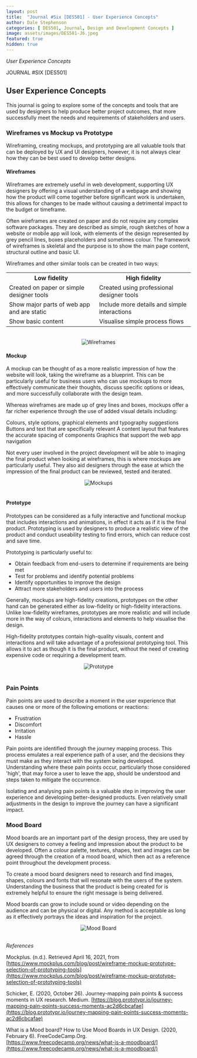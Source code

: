 ```yaml
---
layout: post
title:  "Journal #Six [DES501] - User Experience Concepts" 
author: Dale Stephenson
categories: [ DES501, Journal, Design and Development Concepts ]
image: assets/images/DES501-J6.jpeg
featured: true
hidden: true
---
```

<i>User Experience Concepts</i>

JOURNAL #SIX [DES501]

<h2>User Experience Concepts</h2>

This journal is going to explore some of the concepts and tools that are used by designers to help produce better project outcomes, that more successfully meet the needs and requirements of stakeholders and users.
 
<h3>Wireframes vs Mockup vs Prototype</h3>
 
Wireframing, creating mockups, and prototyping are all valuable tools that can be deployed by UX and UI designers, however, it is not always clear how they can be best used to develop better designs.
 
<h4>Wireframes</h4>

Wireframes are extremely useful in web development, supporting UX designers by offering a visual understanding of a webpage and showing how the product will come together before significant work is undertaken, this allows for changes to be made without causing a detrimental impact to the budget or timeframe.
 
Often wireframes are created on paper and do not require any complex software packages. They are described as simple, rough sketches of how a website or mobile app will look, with elements of the design represented by grey pencil lines, boxes placeholders and sometimes colour. The framework of wireframes is skeletal and the purpose is to show the main page content, structural outline and basic UI.
 
Wireframes and other similar tools can be created in two ways:

<table style="width:100%">
  <tr>
    <th>Low fidelity</th>
    <th>High fidelity</th>
  </tr>
  <tr>
    <td>Created on paper or simple designer tools</td>
    <td>Created using professional designer tools</td>
  </tr>
  <tr>
    <td>Show major parts of web app and are static</td>
    <td>Include more details and simple interactions</td>
  </tr>
    <tr>
    <td>Show basic content</td>
   <td>Visualise simple process flows</td>
  </tr>
 </table><br>

<center><img src="/assets/images/DES501_wireframes.png" alt="Wireframes"><br></center>
 
<h4>Mockup</h4>

A mockup can be thought of as a more realistic impression of how the website will look, taking the wireframe as a blueprint. This can be particularly useful for business users who can use mockups to more effectively communicate their thoughts, discuss specific options or ideas, and more successfully collaborate with the design team.
 
Whereas wireframes are made up of grey lines and boxes, mockups offer a far richer experience through the use of added visual details including:
 
Colours, style options, graphical elements and typography suggestions 
Buttons and text that are specifically relevant 
A content layout that features the accurate spacing of components
Graphics that support the web app navigation
 
Not every user involved in the project development will be able to imaging the final product when looking at wireframes, this is where mockups are particularly useful. They also aid designers through the ease at which the impression of the final product can be reviewed, tested and iterated.

<center><img src="/assets/images/DES501_mockup.png" alt="Mockups"></center><br>
 
<h4>Prototype</h4>
 
Prototypes can be considered as a fully interactive and functional mockup that includes interactions and animations, in effect it acts as if it is the final product. Prototyping is used by designers to produce a realistic view of the product and conduct useability testing to find errors, which can reduce cost and save time.
 
Prototyping is particularly useful to:
 
- Obtain feedback from end-users to determine if requirements are being met
- Test for problems and identify potential problems
- Identify opportunities to improve the design 
- Attract more stakeholders and users into the process 
 
Generally, mockups are high-fidelity creations, prototypes on the other hand can be generated either as low-fidelity or high-fidelity interactions.  Unlike low-fidelity wireframes, prototypes are more realistic and will include more in the way of colours, interactions and elements to help visualise the design.
 
High-fidelity prototypes contain high-quality visuals, content and interactions and will take advantage of a professional prototyping tool. This allows it to act as though it is the final product, without the need of creating expensive code or requiring a development team.

<center><img src="/assets/images/DES501_prototype.png" alt="Prototype"></center><br>
 
<h3>Pain Points</h3>
 
Pain points are used to describe a moment in the user experience that causes one or more of the following emotions or reactions:
 
- Frustration
- Discomfort
- Irritation
- Hassle
 
Pain points are identified through the journey mapping process. This process emulates a real experience path of a user, and the decisions they must make as they interact with the system being developed. Understanding where these pain points occur, particularly those considered 'high', that may force a user to leave the app, should be understood and steps taken to mitigate the occurrence.
 
Isolating and analysing pain points is a valuable step in improving the user experience and developing better-designed products. Even relatively small adjustments in the design to improve the journey can have a significant impact.  
 
<h3>Mood Board</h3>
 
Mood boards are an important part of the design process, they are used by UX designers to convey a feeling and impression about the product to be developed. Often a colour palette, textures, shapes, text and images can be agreed through the creation of a mood board, which then act as a reference point throughout the development process.
 
To create a mood board designers need to research and find images, shapes, colours and fonts that will resonate with the users of the system. Understanding the business that the product is being created for is extremely helpful to ensure the right message is being delivered.
 
Mood boards can grow to include sound or video depending on the audience and can be physical or digital. Any method is acceptable as long as it effectively portrays the ideas and inspiration for the project.

<center><img src="/assets/images/DES501_moodboard.png" alt="Mood Board"></center><br>

<i>References</i>

Mockplus. (n.d.). Retrieved April 16, 2021, from [https://www.mockplus.com/blog/post/wireframe-mockup-prototype-selection-of-prototyping-tools](https://www.mockplus.com/blog/post/wireframe-mockup-prototype-selection-of-prototyping-tools)

Schicker, E. (2020, October 26). Journey-mapping pain points & success moments in UX research. Medium. [https://blog.prototypr.io/journey-mapping-pain-points-success-moments-ac2d6cbcafae](https://blog.prototypr.io/journey-mapping-pain-points-success-moments-ac2d6cbcafae)

What is a Mood board? How to Use Mood Boards in UX Design. (2020, February 6). FreeCodeCamp.Org. [https://www.freecodecamp.org/news/what-is-a-moodboard/](https://www.freecodecamp.org/news/what-is-a-moodboard/)